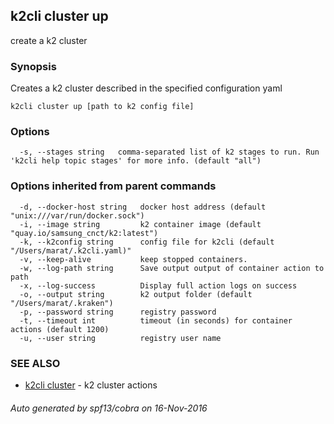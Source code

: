 ## k2cli cluster up

create a k2 cluster

### Synopsis


Creates a k2 cluster described in the specified configuration yaml

```
k2cli cluster up [path to k2 config file]
```

### Options

```
  -s, --stages string   comma-separated list of k2 stages to run. Run 'k2cli help topic stages' for more info. (default "all")
```

### Options inherited from parent commands

```
  -d, --docker-host string   docker host address (default "unix:///var/run/docker.sock")
  -i, --image string         k2 container image (default "quay.io/samsung_cnct/k2:latest")
  -k, --k2config string      config file for k2cli (default "/Users/marat/.k2cli.yaml)"
  -v, --keep-alive           keep stopped containers.
  -w, --log-path string      Save output output of container action to path
  -x, --log-success          Display full action logs on success
  -o, --output string        k2 output folder (default "/Users/marat/.kraken")
  -p, --password string      registry password
  -t, --timeout int          timeout (in seconds) for container actions (default 1200)
  -u, --user string          registry user name
```

### SEE ALSO
* [k2cli cluster](k2cli_cluster.md)	 - k2 cluster actions

###### Auto generated by spf13/cobra on 16-Nov-2016
